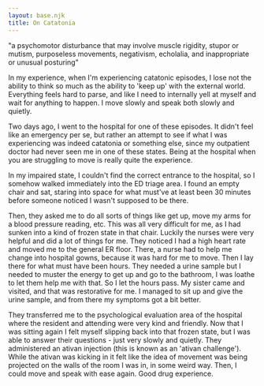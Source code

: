 ```yaml
---
layout: base.njk
title: On Catatonia
---
```


"a psychomotor disturbance that may involve muscle rigidity, stupor or mutism, purposeless movements, negativism, echolalia, and inappropriate or unusual posturing"

In my experience, when I'm experiencing catatonic episodes, I lose not the ability to think so much as the ability to 'keep up' with the external world. Everything feels hard to parse, and like I need to internally yell at myself and wait for anything to happen. I move slowly and speak both slowly and quietly.  

Two days ago, I went to the hospital for one of these episodes. It didn't feel like an emergency per se, but rather an attempt to see if what I was experiencing was indeed catatonia or something else, since my outpatient doctor had never seen me in one of these states. Being at the hospital when you are struggling to move is really quite the experience. 

In my impaired state, I couldn't find the correct entrance to the hospital, so I somehow walked immediately into the ED triage area. I found an empty chair and sat, staring into space for what must've at least been 30 minutes before someone noticed I wasn't supposed to be there.

Then, they asked me to do all sorts of things like get up, move my arms for a blood pressure reading, etc. This was all very difficult for me, as I had sunken into a kind of frozen state in that chair. Luckily the nurses were very helpful and did a lot of things for me. They noticed I had a high heart rate and moved me to the general ER floor. There, a nurse had to help me change into hospital gowns, because it was hard for me to move. Then I lay there for what must have been hours. They needed a urine sample but I needed to muster the energy to get up and go to the bathroom, I was loathe to let them help me with that. So I let the hours pass. My sister came and visited, and that was restorative for me. I managed to sit up and give the urine sample, and from there my symptoms got a bit better.

They transferred me to the psychological evaluation area of the hospital where the resident and attending were very kind and friendly. Now that I was sitting again I felt myself slipping back into that frozen state, but I was able to answer their questions - just very slowly and quietly. They administered an ativan injection (this is known as an 'ativan challenge').  While the ativan was kicking in it felt like the idea of movement was being projected on the walls of the room I was in, in some weird way. Then, I could move and speak with ease again. Good drug experience.
